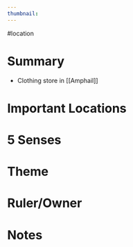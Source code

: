 ```yaml
---
thumbnail:
---
```

#location

# Summary
- Clothing store in [[Amphail]]

# Important Locations
# 5 Senses
# Theme
# Ruler/Owner
# Notes
